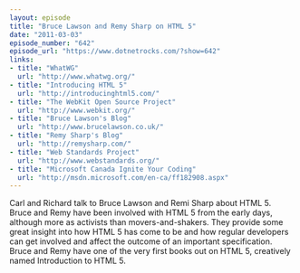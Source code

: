 ```yaml
---
layout: episode
title: "Bruce Lawson and Remy Sharp on HTML 5"
date: "2011-03-03"
episode_number: "642"
episode_url: "https://www.dotnetrocks.com/?show=642"
links:
- title: "WhatWG"
  url: "http://www.whatwg.org/"
- title: "Introducing HTML 5"
  url: "http://introducinghtml5.com/"
- title: "The WebKit Open Source Project"
  url: "http://www.webkit.org/"
- title: "Bruce Lawson's Blog"
  url: "http://www.brucelawson.co.uk/"
- title: "Remy Sharp's Blog"
  url: "http://remysharp.com/"
- title: "Web Standards Project"
  url: "http://www.webstandards.org/"
- title: "Microsoft Canada Ignite Your Coding"
  url: "http://msdn.microsoft.com/en-ca/ff182908.aspx"
---
```


Carl and Richard talk to Bruce Lawson and Remi Sharp about HTML 5. Bruce and Remy have been involved with HTML 5 from the early days, although more as activists than movers-and-shakers. They provide some great insight into how HTML 5 has come to be and how regular developers can get involved and affect the outcome of an important specification. Bruce and Remy have one of the very first books out on HTML 5, creatively named Introduction to HTML 5.
